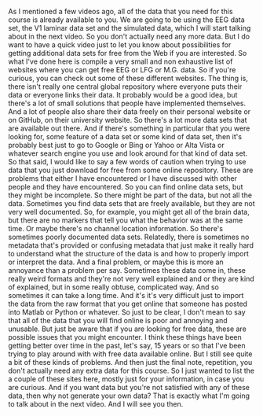  As I mentioned a few videos ago, all of the data that you need for this course is already available to you. We are going to be using the EEG data set, the V1 laminar data set and the simulated data, which I will start talking about in the next video. So you don't actually need any more data. But I do want to have a quick video just to let you know about possibilities for getting additional data sets for free from the Web if you are interested. So what I've done here is compile a very small and non exhaustive list of websites where you can get free EEG or LFG or M.G. data. So if you're curious, you can check out some of these different websites. The thing is, there isn't really one central global repository where everyone puts their data or everyone links their data. It probably would be a good idea, but there's a lot of small solutions that people have implemented themselves. And a lot of people also share their data freely on their personal website or on GitHub, on their university website. So there's a lot more data sets that are available out there. And if there's something in particular that you were looking for, some feature of a data set or some kind of data set, then it's probably best just to go to Google or Bing or Yahoo or Alta Vista or whatever search engine you use and look around for that kind of data set. So that said, I would like to say a few words of caution when trying to use data that you just download for free from some online repository. These are problems that either I have encountered or I have discussed with other people and they have encountered. So you can find online data sets, but they might be incomplete. So there might be part of the data, but not all the data. Sometimes you find data sets that are freely available, but they are not very well documented. So, for example, you might get all of the brain data, but there are no markers that tell you what the behavior was at the same time. Or maybe there's no channel location information. So there's sometimes poorly documented data sets. Relatedly, there is sometimes no metadata that's provided or confusing metadata that just make it really hard to understand what the structure of the data is and how to properly import or interpret the data. And a final problem, or maybe this is more an annoyance than a problem per say. Sometimes these data come in, these really weird formats and they're not very well explained and or they are kind of explained, but in some really obtuse, complicated way. And so sometimes it can take a long time. And it's it's very difficult just to import the data from the raw format that you get online that someone has posted into Matlab or Python or whatever. So just to be clear, I don't mean to say that all of the data that you will find online is poor and annoying and unusable. But just be aware that if you are looking for free data, these are possible issues that you might encounter. I think these things have been getting better over time in the past, let's say, 15 years or so that I've been trying to play around with with free data available online. But I still see quite a bit of these kinds of problems. And then just the final note, repetition, you don't actually need any extra data for this course. So I just wanted to list the a couple of these sites here, mostly just for your information, in case you are curious. And if you want data but you're not satisfied with any of these data, then why not generate your own data? That is exactly what I'm going to talk about in the next video. And I will see you then.